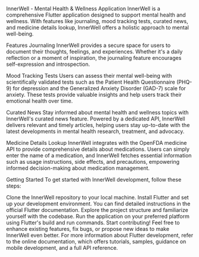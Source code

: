 InnerWell - Mental Health & Wellness Application
InnerWell is a comprehensive Flutter application designed to support mental health and wellness. With features like journaling, mood tracking tests, curated news, and medicine details lookup, InnerWell offers a holistic approach to mental well-being.

Features
Journaling
InnerWell provides a secure space for users to document their thoughts, feelings, and experiences. Whether it's a daily reflection or a moment of inspiration, the journaling feature encourages self-expression and introspection.

Mood Tracking Tests
Users can assess their mental well-being with scientifically validated tests such as the Patient Health Questionnaire (PHQ-9) for depression and the Generalized Anxiety Disorder (GAD-7) scale for anxiety. These tests provide valuable insights and help users track their emotional health over time.

Curated News
Stay informed about mental health and wellness topics with InnerWell's curated news feature. Powered by a dedicated API, InnerWell delivers relevant and timely articles, helping users stay up-to-date with the latest developments in mental health research, treatment, and advocacy.

Medicine Details Lookup
InnerWell integrates with the OpenFDA medicine API to provide comprehensive details about medications. Users can simply enter the name of a medication, and InnerWell fetches essential information such as usage instructions, side effects, and precautions, empowering informed decision-making about medication management.

Getting Started
To get started with InnerWell development, follow these steps:

Clone the InnerWell repository to your local machine.
Install Flutter and set up your development environment. You can find detailed instructions in the official Flutter documentation.
Explore the project structure and familiarize yourself with the codebase.
Run the application on your preferred platform using Flutter's build and run commands.
Start contributing! Feel free to enhance existing features, fix bugs, or propose new ideas to make InnerWell even better.
For more information about Flutter development, refer to the online documentation, which offers tutorials, samples, guidance on mobile development, and a full API reference.
